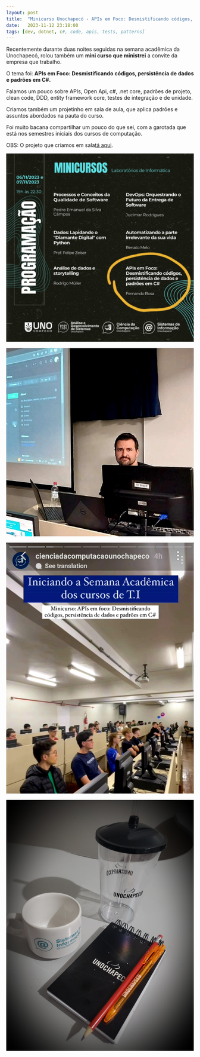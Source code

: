 ```yaml
---
layout: post
title:  "Minicurso Unochapecó - APIs em Foco: Desmistificando códigos, persistência de dados e padrões em C#"
date:   2023-11-12 23:18:00
tags: [dev, dotnet, c#, code, apis, tests, patterns]
---
```


Recentemente durante duas noites seguidas na semana acadêmica da Unochapecó, rolou também um <b>mini curso que ministrei</b> a convite da empresa que trabalho. 

O tema foi: 
<b>APIs em Foco: Desmistificando códigos, persistência de dados e padrões em C#.</b>

Falamos um pouco sobre APIs, Open Api, c#, .net core, padrões de projeto, clean code, DDD, entity framework core, testes de integração e de unidade.

Criamos também um projetinho em sala de aula, que aplica padrões e assuntos abordados na pauta do curso.

Foi muito bacana compartilhar um pouco do que sei, com a garotada que está nos semestres iniciais dos cursos de computação.

OBS: O projeto que criamos em sala<a target="_blank" href="https://github.com/libnando/YZCollege">tá aqui</a>.

![Fernando Rosa - Unochapeco](/assets/images/posts/2023/11/fercurso_1.jpg)

![Fernando Rosa - Unochapeco](/assets/images/posts/2023/11/fercurso_2.jpg)

![Fernando Rosa - Unochapeco](/assets/images/posts/2023/11/fercurso_3.jpg)

![Fernando Rosa - Unochapeco](/assets/images/posts/2023/11/fercurso_4.jpg)